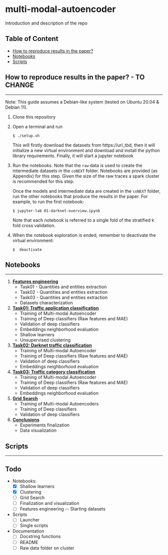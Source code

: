 # multi-modal-autoencoder

Introduction and description of the repo

##  **Table of Content**
- [How to reproduce results in the paper?](#how-to-reproduce-results-in-the-paper)
- [Notebooks](#notebooks)
- [Scripts](#scripts)


## **How to reproduce results in the paper? - TO CHANGE**
___

Note: This guide assumes a Debian-like system (tested on Ubuntu 20.04 & Debian 11).

1. Clone this repository
2. Open a terminal and run 
    ```
    $ ./setup.sh
    ```
    This will firstly download the datasets from https://url_tbd, then it will
    initialize a new virtual environment and download and install the python 
    library requirements. Finally, it will start a jupyter notebook
3. Run the notebooks. 
    Note that the `raw` data is used to create the intermediate datasets in the 
    `coNEXT` folder. Notebooks are provided (as Appendix) for this step. Given 
    the size of the raw traces a spark cluster is recommended for this step.

    Once the models and intermediate data are created in the `coNEXT` folder, 
    run the other notebooks that produce the results in the paper. For example, 
    to run the first notebook:
    ```
    $ jupyter-lab 01-darknet-overview.ipynb
    ```
    
    Note that each notebook is referred to a single fold of the stratified
    k fold cross validation.
4. When the notebook exploration is ended, remember to deactivate the virtual 
    environment:
    ```
   $  deactivate
    ```


## **Notebooks**
___

1. [**Features engineering**](./notebooks/00-characterization.ipynb)
    - Task01 - Quantities and entities extraction
    - Task02 - Quantities and entities extraction
    - Task03 - Quantities and entities extraction
    - Datasets characterization
2. [**Task01: Traffic application classification**](./notebooks/01-mobile-application.ipynb)
    - Training of Multi-modal Autoencoder
    - Training of Deep classifiers (Raw features and MAE)
    - Validation of deep classifiers
    - Embeddings neighborhood evaluation
    - Shallow learners
    - Unsupervised clustering
3. [**Task02: Darknet traffic classification**](./notebooks/02-darknet-traffic.ipynb)
    - Training of Multi-modal Autoencoder
    - Training of Deep classifiers (Raw features and MAE)
    - Validation of deep classifiers
    - Embeddings neighborhood evaluation
4. [**Task03: Traffic category classification**](./notebooks/03-traffic-category.ipynb)
    - Training of Multi-modal Autoencoder
    - Training of Deep classifiers (Raw features and MAE)
    - Validation of deep classifiers
    - Embeddings neighborhood evaluation
5. [**Grid Search**](./notebooks/04-grid-search.ipynb)
    - Training of Multi-modal Autoencoders
    - Training of Deep classifiers
    - Validation of deep classifiers
6. [**Conclusions**](./notebooks/05-visualization.ipynb)
    - Experiments finalization
    - Data visualization


## **Scripts**
___



## **Todo**
- Notebooks:
    - [x] Shallow learners
    - [x] Clustering
    - [ ] Grid Search
    - [ ] Finalization and visualization
    - [ ] Features engineering -- Starting datasets
- Scripts
    - [ ] Launcher
    - [ ] Single scripts
- Documentation
    - [ ] Docstring functions
    - [ ] README
    - [ ] Raw data folder on cluster